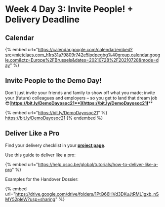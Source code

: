 # Week 4 Day 3: Invite People! + Delivery Deadline

## Calendar

{% embed url="https://calendar.google.com/calendar/embed?src=mietclaes.com_h1rs31a79809r742e5lpdpegbg%40group.calendar.google.com&ctz=Europe%2FBrussels&dates=20210728%2F20210728&mode=day" %}

## Invite People to the Demo Day!

Don't just invite your friends and family to show off what you made; invite your (future) colleagues and employers – so you get to land that dream job 😎[**https://bit.ly/DemoDayosoc21**](https://bit.ly/DemoDayosoc21)****

{% embed url="https://bit.ly/DemoDayosoc21" %}
https://bit.ly/DemoDayosoc21
{% endembed %}

## Deliver Like a Pro

Find your delivery checklist in your [**project page**](../../projects-partners/projects-partners-overview.md).

Use this guide to deliver like a pro:

{% embed url="https://help.osoc.be/global/tutorials/how-to-deliver-like-a-pro" %}

Examples for the Handover Dossier:

{% embed url="https://drive.google.com/drive/folders/1PtQ66HVd3DKuJtRML1gxb_nSMY52pIeW?usp=sharing" %}
